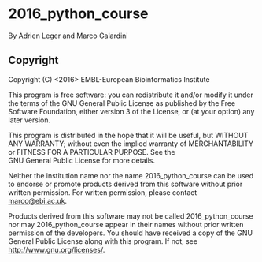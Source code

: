 2016_python_course
==================

By Adrien Leger and Marco Galardini

Copyright
---------

Copyright (C) <2016> EMBL-European Bioinformatics Institute

This program is free software: you can redistribute it and/or
modify it under the terms of the GNU General Public License as
published by the Free Software Foundation, either version 3 of
the License, or (at your option) any later version.

This program is distributed in the hope that it will be useful,
but WITHOUT ANY WARRANTY; without even the implied warranty of
MERCHANTABILITY or FITNESS FOR A PARTICULAR PURPOSE. See the   
GNU General Public License for more details.

Neither the institution name nor the name 2016_python_course
can be used to endorse or promote products derived from
this software without prior written permission.
For written permission, please contact <marco@ebi.ac.uk>.

Products derived from this software may not be called 2016_python_course
nor may 2016_python_course appear in their names without prior written
permission of the developers. You should have received a copy
of the GNU General Public License along with this program.
If not, see <http://www.gnu.org/licenses/>.
